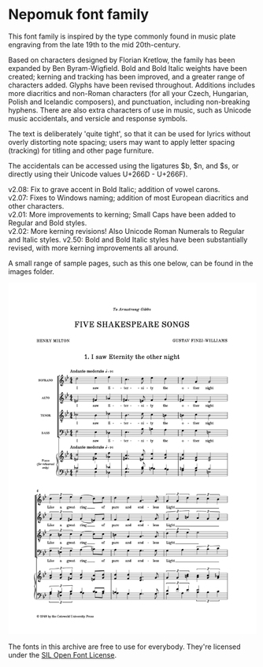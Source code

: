 # Nepomuk font family

This font family is inspired by the type commonly found in music plate engraving from the late 19th to the mid 20th-century.

Based on characters designed by Florian Kretlow, the family has been expanded by Ben Byram-Wigfield. Bold and Bold Italic weights have been created; kerning and tracking has been improved, and a greater range of characters added. Glyphs have been revised throughout. Additions includes more diacritics and non-Roman characters (for all your Czech, Hungarian, Polish and Icelandic composers), and punctuation, including non-breaking hyphens. There are also extra characters of use in music, such as Unicode music accidentals, and versicle and response symbols.

The text is deliberately 'quite tight', so that it can be used for lyrics without overly distorting note spacing; users may want to apply letter spacing (tracking) for titling and other page furniture. 

The accidentals can be accessed using the ligatures $b, $n, and $s, or directly using their Unicode values U+266D - U+266F).

v2.08: Fix to grave accent in Bold Italic; addition of vowel carons.  
v2.07: Fixes to Windows naming; addition of most European diacritics and other characters.  
v2.01: More improvements to kerning; Small Caps have been added to Regular and Bold styles.  
v2.02: More kerning revisions! Also Unicode Roman Numerals to Regular and Italic styles.
v2.50: Bold and Bold Italic styles have been substantially revised, with more kerning improvements all around.

A small range of sample pages, such as this one below, can be found in the images folder.

![sample](images/Spoof_English.png)

The fonts in this archive are free to use for everybody. They're licensed under the [SIL Open Font License](http://scripts.sil.org/ofl).
